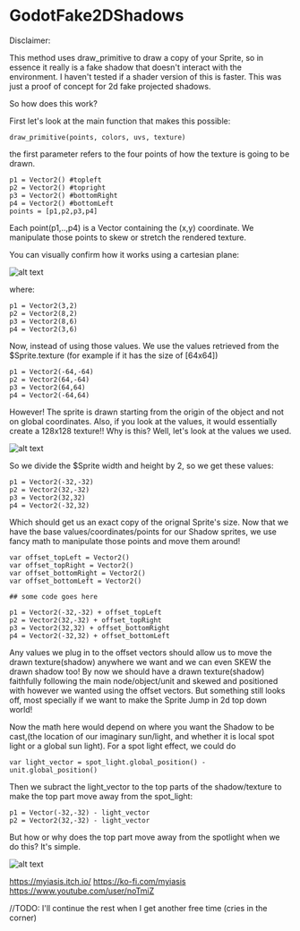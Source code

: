 # GodotFake2DShadows

Disclaimer:

This method uses draw_primitive to draw a copy of your Sprite, so in essence it really is a fake shadow that doesn't interact with the environment. 
I haven't tested if a shader version of this is faster. This was just a proof of concept for 2d fake projected shadows. 

So how does this work?

First let's look at the main function that makes this possible:
```
draw_primitive(points, colors, uvs, texture)
```
the first parameter refers to the four points of how the texture is going to be drawn. 
```
p1 = Vector2() #topleft
p2 = Vector2() #topright
p3 = Vector2() #bottomRight
p4 = Vector2() #bottomLeft
points = [p1,p2,p3,p4]
```
Each point(p1,..,p4) is a Vector containing the (x,y) coordinate. 
We manipulate those points to skew or stretch the rendered texture. 

You can visually confirm how it works using a cartesian plane:

![alt text](https://i.imgur.com/lMuUqZE.png)

where:
```
p1 = Vector2(3,2)
p2 = Vector2(8,2)
p3 = Vector2(8,6)
p4 = Vector2(3,6)
```

Now, instead of using those values. We use the values retrieved from the $Sprite.texture (for example if it has the size of [64x64])
```
p1 = Vector2(-64,-64) 
p2 = Vector2(64,-64)
p3 = Vector2(64,64)
p4 = Vector2(-64,64)
```

However! The sprite is drawn starting from the origin of the object and not on global coordinates. 
Also, if you look at the values, it would essentially create a 128x128 texture!!
Why is this? Well, let's look at the values we used.

![alt text](https://i.imgur.com/dvWaCgu.png)

So we divide the $Sprite width and height by 2, so we get these values:
```
p1 = Vector2(-32,-32) 
p2 = Vector2(32,-32)
p3 = Vector2(32,32)
p4 = Vector2(-32,32)
```
Which should get us an exact copy of the orignal Sprite's size. 
Now that we have the base values/coordinates/points for our Shadow sprites, we use fancy math to manipulate those points and move them around!

```
var offset_topLeft = Vector2()
var offset_topRight = Vector2()
var offset_bottomRight = Vector2()
var offset_bottomLeft = Vector2()

## some code goes here

p1 = Vector2(-32,-32) + offset_topLeft
p2 = Vector2(32,-32) + offset_topRight
p3 = Vector2(32,32) + offset_bottomRight
p4 = Vector2(-32,32) + offset_bottomLeft
```

Any values we plug in to the offset vectors should allow us to move the drawn texture(shadow) anywhere we want and we can even SKEW the drawn shadow too!
By now we should have a drawn texture(shadow) faithfully following the main node/object/unit and skewed and positioned with however we wanted using the offset vectors. 
But something still looks off, most specially if we want to make the Sprite Jump in 2d top down world! 

Now the math here would depend on where you want the Shadow to be cast,(the location of our imaginary sun/light, and whether it is local spot light or a global sun light). 
For a spot light effect, we could do
```
var light_vector = spot_light.global_position() - unit.global_position()
```
Then we subract the light_vector to the top parts of the shadow/texture to make the top part move away from the spot_light:
```
p1 = Vector(-32,-32) - light_vector
p2 = Vector2(32,-32) - light_vector 
```
But how or why does the top part move away from the spotlight when we do this? It's simple.

![alt text](https://i.imgur.com/YrXUr92.png)


https://myiasis.itch.io/
https://ko-fi.com/myiasis
https://www.youtube.com/user/noTmiZ

//TODO: I'll continue the rest when I get another free time (cries in the corner)
